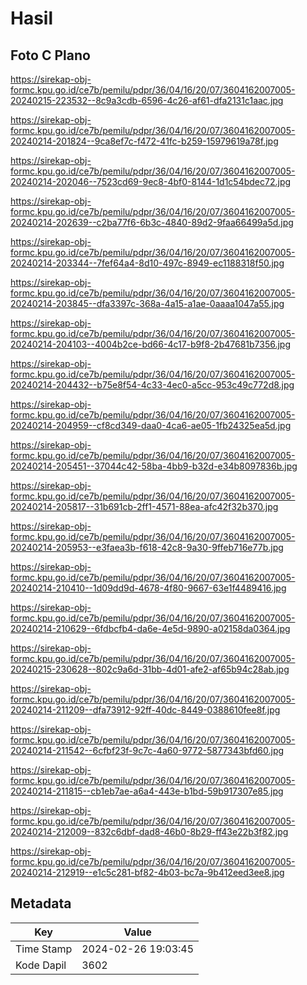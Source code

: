 # Hasil

## Foto C Plano

https://sirekap-obj-formc.kpu.go.id/ce7b/pemilu/pdpr/36/04/16/20/07/3604162007005-20240215-223532--8c9a3cdb-6596-4c26-af61-dfa2131c1aac.jpg

https://sirekap-obj-formc.kpu.go.id/ce7b/pemilu/pdpr/36/04/16/20/07/3604162007005-20240214-201824--9ca8ef7c-f472-41fc-b259-15979619a78f.jpg

https://sirekap-obj-formc.kpu.go.id/ce7b/pemilu/pdpr/36/04/16/20/07/3604162007005-20240214-202046--7523cd69-9ec8-4bf0-8144-1d1c54bdec72.jpg

https://sirekap-obj-formc.kpu.go.id/ce7b/pemilu/pdpr/36/04/16/20/07/3604162007005-20240214-202639--c2ba77f6-6b3c-4840-89d2-9faa66499a5d.jpg

https://sirekap-obj-formc.kpu.go.id/ce7b/pemilu/pdpr/36/04/16/20/07/3604162007005-20240214-203344--7fef64a4-8d10-497c-8949-ec1188318f50.jpg

https://sirekap-obj-formc.kpu.go.id/ce7b/pemilu/pdpr/36/04/16/20/07/3604162007005-20240214-203845--dfa3397c-368a-4a15-a1ae-0aaaa1047a55.jpg

https://sirekap-obj-formc.kpu.go.id/ce7b/pemilu/pdpr/36/04/16/20/07/3604162007005-20240214-204103--4004b2ce-bd66-4c17-b9f8-2b47681b7356.jpg

https://sirekap-obj-formc.kpu.go.id/ce7b/pemilu/pdpr/36/04/16/20/07/3604162007005-20240214-204432--b75e8f54-4c33-4ec0-a5cc-953c49c772d8.jpg

https://sirekap-obj-formc.kpu.go.id/ce7b/pemilu/pdpr/36/04/16/20/07/3604162007005-20240214-204959--cf8cd349-daa0-4ca6-ae05-1fb24325ea5d.jpg

https://sirekap-obj-formc.kpu.go.id/ce7b/pemilu/pdpr/36/04/16/20/07/3604162007005-20240214-205451--37044c42-58ba-4bb9-b32d-e34b8097836b.jpg

https://sirekap-obj-formc.kpu.go.id/ce7b/pemilu/pdpr/36/04/16/20/07/3604162007005-20240214-205817--31b691cb-2ff1-4571-88ea-afc42f32b370.jpg

https://sirekap-obj-formc.kpu.go.id/ce7b/pemilu/pdpr/36/04/16/20/07/3604162007005-20240214-205953--e3faea3b-f618-42c8-9a30-9ffeb716e77b.jpg

https://sirekap-obj-formc.kpu.go.id/ce7b/pemilu/pdpr/36/04/16/20/07/3604162007005-20240214-210410--1d09dd9d-4678-4f80-9667-63e1f4489416.jpg

https://sirekap-obj-formc.kpu.go.id/ce7b/pemilu/pdpr/36/04/16/20/07/3604162007005-20240214-210629--6fdbcfb4-da6e-4e5d-9890-a02158da0364.jpg

https://sirekap-obj-formc.kpu.go.id/ce7b/pemilu/pdpr/36/04/16/20/07/3604162007005-20240215-230628--802c9a6d-31bb-4d01-afe2-af65b94c28ab.jpg

https://sirekap-obj-formc.kpu.go.id/ce7b/pemilu/pdpr/36/04/16/20/07/3604162007005-20240214-211209--dfa73912-92ff-40dc-8449-0388610fee8f.jpg

https://sirekap-obj-formc.kpu.go.id/ce7b/pemilu/pdpr/36/04/16/20/07/3604162007005-20240214-211542--6cfbf23f-9c7c-4a60-9772-5877343bfd60.jpg

https://sirekap-obj-formc.kpu.go.id/ce7b/pemilu/pdpr/36/04/16/20/07/3604162007005-20240214-211815--cb1eb7ae-a6a4-443e-b1bd-59b917307e85.jpg

https://sirekap-obj-formc.kpu.go.id/ce7b/pemilu/pdpr/36/04/16/20/07/3604162007005-20240214-212009--832c6dbf-dad8-46b0-8b29-ff43e22b3f82.jpg

https://sirekap-obj-formc.kpu.go.id/ce7b/pemilu/pdpr/36/04/16/20/07/3604162007005-20240214-212919--e1c5c281-bf82-4b03-bc7a-9b412eed3ee8.jpg


## Metadata

| Key        | Value               |
| ---------- | ------------------- |
| Time Stamp | 2024-02-26 19:03:45 |
| Kode Dapil | 3602                |



